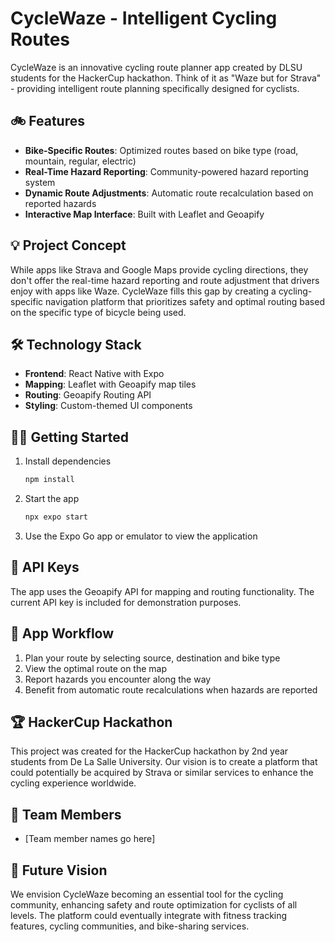 # CycleWaze - Intelligent Cycling Routes

CycleWaze is an innovative cycling route planner app created by DLSU students for the HackerCup hackathon. Think of it as "Waze but for Strava" - providing intelligent route planning specifically designed for cyclists.

## 🚲 Features

- **Bike-Specific Routes**: Optimized routes based on bike type (road, mountain, regular, electric)
- **Real-Time Hazard Reporting**: Community-powered hazard reporting system
- **Dynamic Route Adjustments**: Automatic route recalculation based on reported hazards
- **Interactive Map Interface**: Built with Leaflet and Geoapify

## 💡 Project Concept

While apps like Strava and Google Maps provide cycling directions, they don't offer the real-time hazard reporting and route adjustment that drivers enjoy with apps like Waze. CycleWaze fills this gap by creating a cycling-specific navigation platform that prioritizes safety and optimal routing based on the specific type of bicycle being used.

## 🛠️ Technology Stack

- **Frontend**: React Native with Expo
- **Mapping**: Leaflet with Geoapify map tiles
- **Routing**: Geoapify Routing API
- **Styling**: Custom-themed UI components

## 🏃‍♂️ Getting Started

1. Install dependencies
   ```bash
   npm install
   ```

2. Start the app
   ```bash
   npx expo start
   ```

3. Use the Expo Go app or emulator to view the application

## 🔑 API Keys

The app uses the Geoapify API for mapping and routing functionality. The current API key is included for demonstration purposes.

## 📱 App Workflow

1. Plan your route by selecting source, destination and bike type
2. View the optimal route on the map
3. Report hazards you encounter along the way
4. Benefit from automatic route recalculations when hazards are reported

## 🏆 HackerCup Hackathon

This project was created for the HackerCup hackathon by 2nd year students from De La Salle University. Our vision is to create a platform that could potentially be acquired by Strava or similar services to enhance the cycling experience worldwide.

## 👥 Team Members

- [Team member names go here]

## 🔮 Future Vision

We envision CycleWaze becoming an essential tool for the cycling community, enhancing safety and route optimization for cyclists of all levels. The platform could eventually integrate with fitness tracking features, cycling communities, and bike-sharing services.
